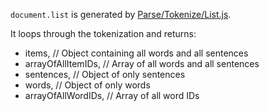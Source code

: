 `document.list` is generated by [Parse/Tokenize/List.js](../../project/text-plugin/Parse/Tokenize/List.js).

It loops through the tokenization and returns:

- items, // Object containing all words and all sentences
- arrayOfAllItemIDs, // Array of all words and all sentences
- sentences, // Object of only sentences
- words, // Object of only words
- arrayOfAllWordIDs, // Array of all word IDs
